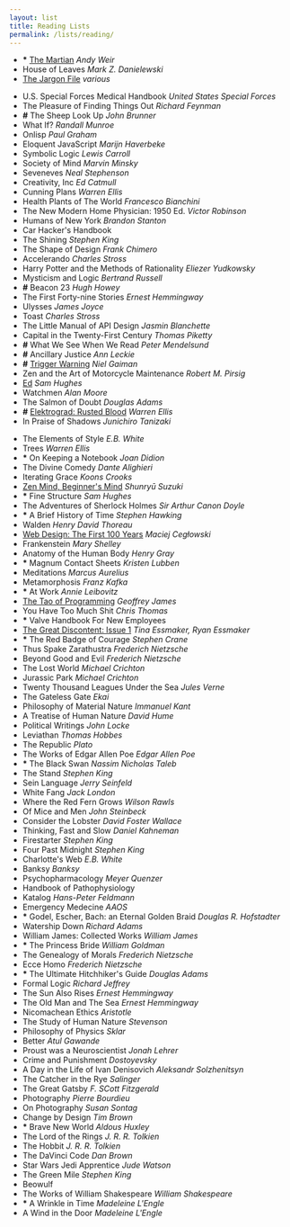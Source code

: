 ```yaml
---
layout: list
title: Reading Lists
permalink: /lists/reading/
---
```


- __*__ [The Martian](https://en.wikipedia.org/wiki/The_Martian_(Weir_novel)) _Andy Weir_
- House of Leaves _Mark Z. Danielewski_
- [The Jargon File](http://www.catb.org/jargon/oldversions/jarg262.txt) _various_

<!--two items:-->

- U.S. Special Forces Medical Handbook _United States Special Forces_
- The Pleasure of Finding Things Out _Richard Feynman_
- __#__ The Sheep Look Up _John Brunner_
- What If? _Randall Munroe_
- Onlisp _Paul Graham_
- Eloquent JavaScript _Marijn Haverbeke_
- Symbolic Logic _Lewis Carroll_
- Society of Mind _Marvin Minsky_
- Seveneves _Neal Stephenson_
- Creativity, Inc _Ed Catmull_
- Cunning Plans _Warren Ellis_
- Health Plants of The World _Francesco Bianchini_
- The New Modern Home Physician: 1950 Ed. _Victor Robinson_
- Humans of New York _Brandon Stanton_
- Car Hacker's Handbook
- The Shining _Stephen King_
- The Shape of Design _Frank Chimero_
- Accelerando _Charles Stross_
- Harry Potter and the Methods of Rationality _Eliezer Yudkowsky_
- Mysticism and Logic _Bertrand Russell_
- __#__ Beacon 23 _Hugh Howey_
- The First Forty-nine Stories _Ernest Hemmingway_
- Ulysses _James Joyce_
- Toast _Charles Stross_
- The Little Manual of API Design _Jasmin Blanchette_
- Capital in the Twenty-First Century _Thomas Piketty_
- __#__ What We See When We Read _Peter Mendelsund_
- __#__ Ancillary Justice _Ann Leckie_
- __#__ [Trigger Warning](http://www.indiebound.org/book/9780062330260?aff=jenmyers) _Niel Gaiman_
- Zen and the Art of Motorcycle Maintenance _Robert M. Pirsig_
- [Ed](http://qntm.org/ed) _Sam Hughes_
- Watchmen _Alan Moore_
- The Salmon of Doubt _Douglas Adams_
- __#__ [Elektrograd: Rusted Blood](https://www.smashwords.com/books/view/568621) _Warren Ellis_
- In Praise of Shadows _Junichiro Tanizaki_

<!--two items:-->

- The Elements of Style _E.B. White_
- Trees _Warren Ellis_
- __*__ On Keeping a Notebook _Joan Didion_
- The Divine Comedy _Dante Alighieri_
- Iterating Grace _Koons Crooks_
- [Zen Mind, Beginner's Mind](https://en.wikipedia.org/wiki/Zen_Mind,_Beginner%27s_Mind) _Shunryū Suzuki_
- __*__ Fine Structure _Sam Hughes_
- The Adventures of Sherlock Holmes _Sir Arthur Canon Doyle_
- __*__ A Brief History of Time _Stephen Hawking_
- Walden _Henry David Thoreau_
- [Web Design: The First 100 Years](http://idlewords.com/talks/web_design_first_100_years.htm) _Maciej Cegłowski_
- Frankenstein _Mary Shelley_
- Anatomy of the Human Body _Henry Gray_
- __*__ Magnum Contact Sheets _Kristen Lubben_
- Meditations _Marcus Aurelius_
- Metamorphosis _Franz Kafka_
- __*__ At Work _Annie Leibovitz_
- [The Tao of Programming](http://canonical.org/~kragen/tao-of-programming.html) _Geoffrey James_
- You Have Too Much Shit _Chris Thomas_
- __*__ Valve Handbook For New Employees
- [The Great Discontent: Issue 1](/2014/07/14/the-great-discontent-issue-one/) _Tina Essmaker, Ryan Essmaker_
- __*__ The Red Badge of Courage _Stephen Crane_
- Thus Spake Zarathustra _Frederich Nietzsche_
- Beyond Good and Evil _Frederich Nietzsche_
- The Lost World _Michael Crichton_
- Jurassic Park _Michael Crichton_
- Twenty Thousand Leagues Under the Sea _Jules Verne_
- The Gateless Gate _Ekai_
- Philosophy of Material Nature _Immanuel Kant_
- A Treatise of Human Nature _David Hume_
- Political Writings _John Locke_
- Leviathan _Thomas Hobbes_
- The Republic _Plato_
- The Works of Edgar Allen Poe _Edgar Allen Poe_
- __*__ The Black Swan _Nassim Nicholas Taleb_
- The Stand _Stephen King_
- Sein Language _Jerry Seinfeld_
- White Fang _Jack London_
- Where the Red Fern Grows _Wilson Rawls_
- Of Mice and Men _John Steinbeck_
- Consider the Lobster _David Foster Wallace_
- Thinking, Fast and Slow _Daniel Kahneman_
- Firestarter _Stephen King_
- Four Past Midnight _Stephen King_
- Charlotte's Web _E.B. White_
- Banksy _Banksy_
- Psychopharmacology _Meyer Quenzer_
- Handbook of Pathophysiology
- Katalog _Hans-Peter Feldmann_
- Emergency Medecine _AAOS_
- __*__ Godel, Escher, Bach: an Eternal Golden Braid _Douglas R. Hofstadter_
- Watership Down _Richard Adams_
- William James: Collected Works _William James_
- __*__ The Princess Bride _William Goldman_
- The Genealogy of Morals _Frederich Nietzsche_
- Ecce Homo _Frederich Nietzsche_
- __*__ The Ultimate Hitchhiker's Guide _Douglas Adams_
- Formal Logic _Richard Jeffrey_
- The Sun Also Rises _Ernest Hemmingway_
- The Old Man and The Sea _Ernest Hemmingway_
- Nicomachean Ethics _Aristotle_
- The Study of Human Nature _Stevenson_
- Philosophy of Physics _Sklar_
- Better _Atul Gawande_
- Proust was a Neuroscientist _Jonah Lehrer_
- Crime and Punishment _Dostoyevsky_
- A Day in the Life of Ivan Denisovich _Aleksandr Solzhenitsyn_
- The Catcher in the Rye _Salinger_
- The Great Gatsby _F. SCott Fitzgerald_
- Photography _Pierre Bourdieu_
- On Photography _Susan Sontag_
- Change by Design _Tim Brown_
- __*__ Brave New World _Aldous Huxley_
- The Lord of the Rings _J. R. R. Tolkien_
- The Hobbit _J. R. R. Tolkien_
- The DaVinci Code _Dan Brown_
- Star Wars Jedi Apprentice _Jude Watson_
- The Green Mile _Stephen King_
- Beowulf
- The Works of William Shakespeare _William Shakespeare_
- __*__ A Wrinkle in Time _Madeleine L'Engle_
- A Wind in the Door _Madeleine L'Engle_
